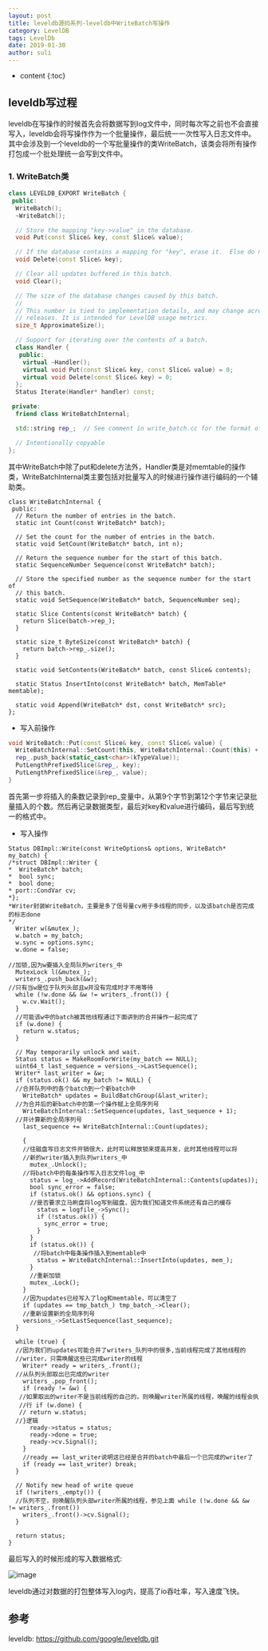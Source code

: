 ```yaml
---
layout: post
title: leveldb源码系列-leveldb中WriteBatch写操作
category: LevelDB
tags: LevelDb
date: 2019-01-30
author: suli
---
```


* content
{:toc}

## leveldb写过程

leveldb在写操作的时候首先会将数据写到log文件中，同时每次写之前也不会直接写入，leveldb会将写操作作为一个批量操作，最后统一一次性写入日志文件中。其中会涉及到一个leveldb的一个写批量操作的类WriteBatch，该类会将所有操作打包成一个批处理统一会写到文件中。











### 1. WriteBatch类


```c++
class LEVELDB_EXPORT WriteBatch {
 public:
  WriteBatch();
  ~WriteBatch();

  // Store the mapping "key->value" in the database.
  void Put(const Slice& key, const Slice& value);

  // If the database contains a mapping for "key", erase it.  Else do nothing.
  void Delete(const Slice& key);

  // Clear all updates buffered in this batch.
  void Clear();

  // The size of the database changes caused by this batch.
  //
  // This number is tied to implementation details, and may change across
  // releases. It is intended for LevelDB usage metrics.
  size_t ApproximateSize();

  // Support for iterating over the contents of a batch.
  class Handler {
   public:
    virtual ~Handler();
    virtual void Put(const Slice& key, const Slice& value) = 0;
    virtual void Delete(const Slice& key) = 0;
  };
  Status Iterate(Handler* handler) const;

 private:
  friend class WriteBatchInternal;

  std::string rep_;  // See comment in write_batch.cc for the format of rep_

  // Intentionally copyable
};
```
其中WriteBatch中除了put和delete方法外，Handler类是对memtable的操作类，WriteBatchInternal类主要包括对批量写入的时候进行操作进行编码的一个辅助类。

```
class WriteBatchInternal {
 public:
  // Return the number of entries in the batch.
  static int Count(const WriteBatch* batch);

  // Set the count for the number of entries in the batch.
  static void SetCount(WriteBatch* batch, int n);

  // Return the sequence number for the start of this batch.
  static SequenceNumber Sequence(const WriteBatch* batch);

  // Store the specified number as the sequence number for the start of
  // this batch.
  static void SetSequence(WriteBatch* batch, SequenceNumber seq);

  static Slice Contents(const WriteBatch* batch) {
    return Slice(batch->rep_);
  }

  static size_t ByteSize(const WriteBatch* batch) {
    return batch->rep_.size();
  }

  static void SetContents(WriteBatch* batch, const Slice& contents);

  static Status InsertInto(const WriteBatch* batch, MemTable* memtable);

  static void Append(WriteBatch* dst, const WriteBatch* src);
};
```
- 写入前操作

```c++
void WriteBatch::Put(const Slice& key, const Slice& value) {
  WriteBatchInternal::SetCount(this, WriteBatchInternal::Count(this) + 1);
  rep_.push_back(static_cast<char>(kTypeValue));
  PutLengthPrefixedSlice(&rep_, key);
  PutLengthPrefixedSlice(&rep_, value);
}
```
首先第一步将插入的条数记录到rep_变量中，从第9个字节到第12个字节来记录批量插入的个数。然后再记录数据类型，最后对key和value进行编码，最后写到统一的格式中。

- 写入操作


```
Status DBImpl::Write(const WriteOptions& options, WriteBatch* my_batch) {
/*struct DBImpl::Writer {
*  WriteBatch* batch;
*  bool sync;
*  bool done;
* port::CondVar cv;
*};
*Writer封装WriteBatch，主要是多了信号量cv用于多线程的同步，以及该batch是否完成的标志done
*/
  Writer w(&mutex_);
  w.batch = my_batch;
  w.sync = options.sync;
  w.done = false;

//加锁,因为w要插入全局队列writers_中
  MutexLock l(&mutex_);
  writers_.push_back(&w);
//只有当w是位于队列头部且w并没有完成时才不用等待
  while (!w.done && &w != writers_.front()) {
    w.cv.Wait();
  }
  //可能该w中的batch被其他线程通过下面讲到的合并操作一起完成了
  if (w.done) {
    return w.status;
  }

  // May temporarily unlock and wait.
  Status status = MakeRoomForWrite(my_batch == NULL);
  uint64_t last_sequence = versions_->LastSequence();
  Writer* last_writer = &w;
  if (status.ok() && my_batch != NULL) {  
  //合并队列中的各个batch到一个新batch中
    WriteBatch* updates = BuildBatchGroup(&last_writer);
  //为合并后的新batch中的第一个操作赋上全局序列号
    WriteBatchInternal::SetSequence(updates, last_sequence + 1);
  //并计算新的全局序列号
    last_sequence += WriteBatchInternal::Count(updates);

    {
    //往磁盘写日志文件开销很大，此时可以释放锁来提高并发，此时其他线程可以将
    //新的writer插入到队列writers_中
      mutex_.Unlock();
    //将batch中的每条操作写入日志文件log_中
      status = log_->AddRecord(WriteBatchInternal::Contents(updates));
      bool sync_error = false;
      if (status.ok() && options.sync) {
      //是否要求立马刷盘将log写到磁盘，因为我们知道文件系统还有自己的缓存
        status = logfile_->Sync();
        if (!status.ok()) {
          sync_error = true;
        }
      }
      if (status.ok()) {
       //将batch中每条操作插入到memtable中
        status = WriteBatchInternal::InsertInto(updates, mem_);
      }
      //重新加锁
      mutex_.Lock();
    }
    //因为updates已经写入了log和memtable，可以清空了
    if (updates == tmp_batch_) tmp_batch_->Clear();
    //重新设置新的全局序列号
    versions_->SetLastSequence(last_sequence);
  }

  while (true) {
  //因为我们的updates可能合并了writers_队列中的很多,当前线程完成了其他线程的
  //writer，只需唤醒这些已完成writer的线程
    Writer* ready = writers_.front();
  //从队列头部取出已完成的writer
    writers_.pop_front();
    if (ready != &w) {
   //如果取出的writer不是当前线程的自己的，则唤醒writer所属的线程，唤醒的线程会执
   //行 if (w.done) {
   // return w.status;
  //}逻辑
      ready->status = status;
      ready->done = true;
      ready->cv.Signal();
    }
    //ready == last_writer说明这已经是合并的batch中最后一个已完成的writer了
    if (ready == last_writer) break;
  }

  // Notify new head of write queue
  if (!writers_.empty()) {
  //队列不空，则唤醒队列头部writer所属的线程，参见上面 while (!w.done && &w != writers_.front())
    writers_.front()->cv.Signal();
  }

  return status;
}
```
最后写入的时候形成的写入数据格式:

![image](https://blog-1256080294.cos.ap-shanghai.myqcloud.com/leveldb.png?q-sign-algorithm=sha1&q-ak=AKIDfMGjrNqoCEyJlGnuUG4UByY2JroS6MSR&q-sign-time=1548941403;1548943203&q-key-time=1548941403;1548943203&q-header-list=&q-url-param-list=&q-signature=729e1603448525cccae16f6587e7dd3573be3404&x-cos-security-token=db0737bc4be82032e04772e9c00fccd128645c9710001)

leveldb通过对数据的打包整体写入log内，提高了io吞吐率，写入速度飞快。

## 参考

leveldb: https://github.com/google/leveldb.git
